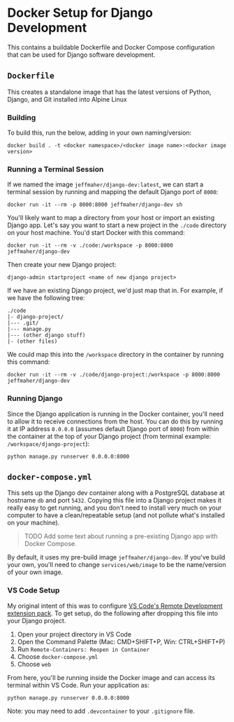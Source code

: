 # Docker Setup for Django Development

This contains a buildable Dockerfile and Docker Compose configuration that can be used for Django software development.

## `Dockerfile`

This creates a standalone image that has the latest versions of Python, Django, and Git installed into Alpine Linux 

### Building 

To build this, run the below, adding in your own naming/version:

```
docker build . -t <docker namespace>/<docker image name>:<docker image version>
```

### Running a Terminal Session

If we named the image `jeffmaher/django-dev:latest`, we can start a terminal session by running and mapping the default Django port of `8000`:

```
docker run -it --rm -p 8000:8000 jeffmaher/django-dev sh
```

You'll likely want to map a directory from your host or import an existing Django app. Let's say you want to start a new project in the `./code` directory on your host machine. You'd start Docker with this command:

```
docker run -it --rm -v ./code:/workspace -p 8000:8000 jeffmaher/django-dev
```

Then create your new Django project:

```
django-admin startproject <name of new django project>
```

If we have an existing Django project, we'd just map that in. For example, if we have the following tree:

```
./code
|- django-project/
|--- .git/
|--- manage.py
|--- (other django stuff)
|- (other files)
```

We could map this into the `/workspace` directory in the container by running this command:

```
docker run -it --rm -v ./code/django-project:/workspace -p 8000:8000 jeffmaher/django-dev
```

### Running Django

Since the Django application is running in the Docker container, you'll need to allow it to receive connections from the host. You can do this by running it at IP address `0.0.0.0` (assumes default Django port of `8000`) from within the container at the top of your Django project (from terminal example: `/workspace/django-project`):

```
python manage.py runserver 0.0.0.0:8000
```

## `docker-compose.yml`

This sets up the Django dev container along with a PostgreSQL database at hostname `db` and port `5432`. Copying this file into a Django project makes it really easy to get running, and you don't need to install very much on your computer to have a clean/repeatable setup (and not pollute what's installed on your machine).

> TODO Add some text about running a pre-existing Django app with Docker Compose.

By default, it uses my pre-build image `jeffmaher/django-dev`. If you've build your own, you'll need to change `services/web/image` to be the name/version of your own image.

### VS Code Setup

My original intent of this was to configure [VS Code's Remote Development extension pack](https://marketplace.visualstudio.com/items?itemName=ms-vscode-remote.vscode-remote-extensionpack). To get setup, do the following after dropping this file into your Django project.

1. Open your project directory in VS Code
1. Open the Command Palette (Mac: CMD+SHIFT+P, Win: CTRL+SHIFT+P)
1. Run `Remote-Containers: Reopen in Container`
1. Choose `docker-compose.yml`
1. Choose `web`

From here, you'll be running inside the Docker image and can access its terminal within VS Code. Run your application as:

```
python manage.py runserver 0.0.0.0:8000
```

Note: you may need to add `.devcontainer` to your `.gitignore` file.

